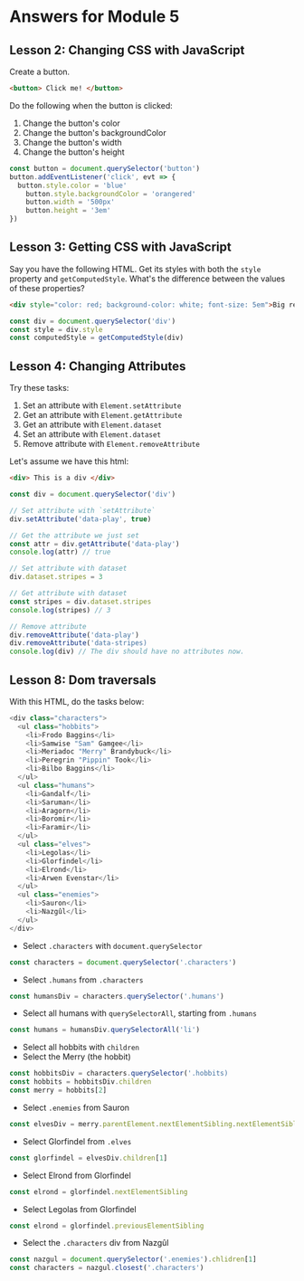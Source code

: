 # Answers for Module 5

## Lesson 2: Changing CSS with JavaScript

Create a button.

```html
<button> Click me! </button>
```

Do the following when the button is clicked:

1. Change the button's color
2. Change the button's backgroundColor
3. Change the button's width
4. Change the button's height

```js
const button = document.querySelector('button')
button.addEventListener('click', evt => {
  button.style.color = 'blue'
	button.style.backgroundColor = 'orangered'
	button.width = '500px'
	button.height = '3em'
})
```

## Lesson 3: Getting CSS with JavaScript

Say you have the following HTML. Get its styles with both the `style` property and `getComputedStyle`. What's the difference between the values of these properties?

```html
<div style="color: red; background-color: white; font-size: 5em">Big red text!</div>
```

```js
const div = document.querySelector('div')
const style = div.style
const computedStyle = getComputedStyle(div)
```

## Lesson 4: Changing Attributes

Try these tasks:

1. Set an attribute with `Element.setAttribute`
2. Get an attribute with `Element.getAttribute`
3. Get an attribute with `Element.dataset`
4. Set an attribute with `Element.dataset`
5. Remove attribute with `Element.removeAttribute`

Let's assume we have this html:

```html
<div> This is a div </div>
```

```js
const div = document.querySelector('div')

// Set attribute with `setAttribute`
div.setAttribute('data-play', true)

// Get the attribute we just set
const attr = div.getAttribute('data-play')
console.log(attr) // true

// Set attribute with dataset
div.dataset.stripes = 3

// Get attribute with dataset
const stripes = div.dataset.stripes
console.log(stripes) // 3

// Remove attribute
div.removeAttribute('data-play')
div.removeAttribute('data-stripes)
console.log(div) // The div should have no attributes now.
```

## Lesson 8: Dom traversals

With this HTML, do the tasks below:

```js
<div class="characters">
  <ul class="hobbits">
    <li>Frodo Baggins</li>
    <li>Samwise "Sam" Gamgee</li>
    <li>Meriadoc "Merry" Brandybuck</li>
    <li>Peregrin "Pippin" Took</li>
    <li>Bilbo Baggins</li>
  </ul>
  <ul class="humans">
    <li>Gandalf</li>
    <li>Saruman</li>
    <li>Aragorn</li>
    <li>Boromir</li>
    <li>Faramir</li>
  </ul>
  <ul class="elves">
    <li>Legolas</li>
    <li>Glorfindel</li>
    <li>Elrond</li>
    <li>Arwen Evenstar</li>
  </ul>
  <ul class="enemies">
    <li>Sauron</li>
    <li>Nazgûl</li>
  </ul>
</div>
```

- Select `.characters` with `document.querySelector`

```js
const characters = document.querySelector('.characters')
```

- Select `.humans` from `.characters`

```js
const humansDiv = characters.querySelector('.humans')
```

- Select all humans with `querySelectorAll`, starting from `.humans`

```js
const humans = humansDiv.querySelectorAll('li')
```

- Select all hobbits with `children`
- Select the Merry (the hobbit)

```js
const hobbitsDiv = characters.querySelector('.hobbits)
const hobbits = hobbitsDiv.children
const merry = hobbits[2]
```

- Select `.enemies` from Sauron

```js
const elvesDiv = merry.parentElement.nextElementSibling.nextElementSibling
```

- Select Glorfindel from `.elves`

```js
const glorfindel = elvesDiv.children[1]
```

- Select Elrond from Glorfindel

```js
const elrond = glorfindel.nextElementSibling
```

- Select Legolas from Glorfindel

```js
const elrond = glorfindel.previousElementSibling
```

- Select the `.characters` div from Nazgûl

```js
const nazgul = document.querySelector('.enemies').chlidren[1]
const characters = nazgul.closest('.characters')
```
